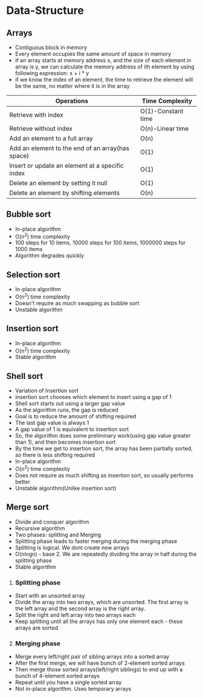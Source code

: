 # Data-Structure
## Arrays
* Contiguous block in memory
* Every element occupies the same amount of space in memory
* if an array starts at memory address x, and the size of each element in array is y, we can calculate the memory address of ith element by using following expression: x + i * y
* if we know the index of an element, the time to retrieve the element will be the same, no matter where it is in the array

|Operations|Time Complexity|
|----------|---------------|
|Retrieve with index|O(1)-Constant time|
|Retrieve without index|O(n)-Linear time|
|Add an element to a full array|O(n)|
|Add an element to the end of an array(has space)|O(1)|
|Insert or update an element at a specific index|O(1)|
|Delete an element by setting it null|O(1)|
|Delete an element by shifting elements|O(n)|

## Bubble sort
* In-place algorithm
* O(n<sup>2</sup>) time complexity
* 100 steps for 10 items, 10000 steps for 100 items, 1000000 steps for 1000 items
* Algorithm degrades quickly

## Selection sort
* In-place algorithm
* O(n<sup>2</sup>) time complexity
* Doesn't require as much swapping as bubble sort
* Unstable algorithm

## Insertion sort
* In-place algorithm
* O(n<sup>2</sup>) time complexity
* Stable algorithm

## Shell sort
* Variation of Insertion sort
* Insertion sort chooses which element to insert using a gap of 1
* Shell sort starts out using a larger gap value
* As the algorithm runs, the gap is reduced
* Goal is to reduce the amount of shifting required
* The last gap value is always 1
* A gap value of 1 is equivalent to insertion sort
* So, the algorithm does some preliminary work(using gap value greater than 1), and then becomes insertion sort
* By the time we get to insertion sort, the array has been partially sorted, so there is less shifting required
* In-place algorithm
* O(n<sup>2</sup>) time complexity
* Does not require as much shifting as insertion sort, so usually performs better
* Unstable algorithm(Unlike insertion sort)

## Merge sort
* Divide and conquer algorithm
* Recursive algorithm
* Two phases: splitting and Merging
* Splitting phase leads to faster merging during the merging phase
* Splitting is logical. We dont create new arrays
* O(nlogn) - base 2. We are repeatedly dividing the array in half during the splitting phase
* Stable algorithm

1. ### Splitting phase
  * Start with an unsorted array
  * Divide the array into two arrays, which are unsorted. The first array is the left array and the second array is the right array.
  * Split the right and left array into two arrays each
  * Keep splitting until all the arrays has only one element each - these arrays are sorted

2. ### Merging phase
  * Merge every left/right pair of sibling arrays into a sorted array
  * After the first merge, we will have bunch of 2-element sorted arrays
  * Then merge those sorted arrays(left/right siblings) to end up with a bunch of 4-element sorted arrays
  * Repeat until you have a single sorted array
  * Not in-place algorithm. Uses temporary arrays
